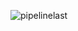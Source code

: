 ![pipelinelast](https://github.com/prremsss/OpenMIP/assets/31516436/fcdf3864-64f1-4757-b935-319148a3e39e)
